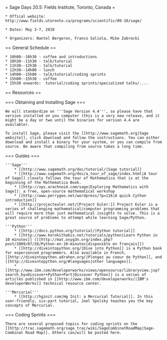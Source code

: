 = Sage Days 20.5: Fields Institute, Toronto, Canada =

    * Offical website: http://www.fields.utoronto.ca/programs/scientific/09-10/sage/

    * Dates: May 3-7, 2010

    * Organizers: Nantel Bergeron, Franco Saliola, Mike Zabrocki

== General Schedule ==

    * 10h00--10h30 - coffee and introductions
    * 10h30--11h30 - talk/tutorial
    * 11h30--12h30 - talk/tutorial
    * 12h30--14h00 - lunch
    * 14h00--15h00 - talk/tutorial/coding sprints
    * 15h00--15h30 - coffee
    * 15h30 onwards:  tutorial/coding sprints/specialized talks/....

== Resources ==

=== Obtaining and Installing Sage ===

    We will standardize on '''Sage Version 4.4''', so please have that version installed on you computer (this is a very new release, and it might be a day or two until the binaries for version 4.4 are available).

    To install Sage, please visit the [[http://www.sagemath.org|Sage website]], click download and follow the instructions. You can either download and install a binary for your system, or you can compile from source. Be aware that compiling from source takes a long time.

=== Guides ===

    '''Sage'''
        * [[http://www.sagemath.org/doc/tutorial/|Sage tutorial]]
        * [[http://www.sagemath.org/doc/a_tour_of_sage/index.html|A tour of Sage]] closely follows the tour of Mathematica that is at the beginning of the Mathematica Book.
        * [[http://vps.arachnoid.com/sage|Exploring Mathematics with Sage]]: a free, open-source mathematical workshop
        * [[http://www.perrygeo.net/wordpress/?p=116|A quick Cython introduction]]
        * [[http://projecteuler.net/|Project Euler:]] Project Euler is a series of challenging mathematical/computer programming problems that will require more than just mathematical insights to solve. This is a great source of problems to attempt while learning Sage/Python.

    '''Python'''
        * [[http://docs.python.org/tutorial/|Python tutorial]]
        * [[http://www.korokithakis.net/tutorials/python|Learn Python in 10 minutes]] ([[http://mat.oxyg3n.org/index.php?post/2009/07/26/Python-en-10-minutes|disponible en français]])
        * [[http://diveintopython.org/|Dive into Python]] is a Python book for experienced programmers. Also available in French, [[http://diveintopython.adrahon.org/|Plongez au coeur de Python]], and [[http://diveintopython.org/#languages|other languages]].
        * [[http://www.ibm.com/developerworks/views/opensource/libraryview.jsp?search_by=Discover+Python+Part|Discover Python]] is a series of articles published in [[http://www.ibm.com/developerworks/|IBM's developerWorks]] technical resource center.

    '''Mercurial'''
        * [[http://hginit.com|Hg Init: a Mercurial Tutorial]]. In this user-friendly, six-part tutorial, Joel Spolsky teaches you the key concepts of Mercurial. 

=== Coding Sprints ===

    There are several proposed topics for coding sprints on the [[http://trac.sagemath.org/sage_trac/wiki/SageCombinatRoadMap|Sage-Combinat Road Map]]. Others can/will be posted here.
